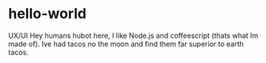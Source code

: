 # hello-world
 UX/UI
Hey humans
hubot here, I like Node.js and coffeescript (thats what Im made of). 
Ive had tacos no the moon and find them far superior to earth tacos. 
